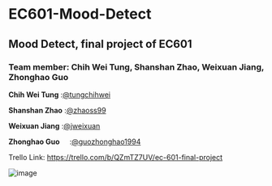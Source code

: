 # EC601-Mood-Detect
## Mood Detect, final project of EC601

### Team member: Chih Wei Tung, Shanshan Zhao, Weixuan Jiang, Zhonghao Guo

**Chih Wei Tung**        :[@tungchihwei](https://github.com/tungchihwei)

**Shanshan Zhao**        :[@zhaoss99](https://github.com/zhaoss99)

**Weixuan Jiang**        :[@jweixuan](https://github.com/jweixuan)

**Zhonghao Guo**            :[@guozhonghao1994](https://github.com/guozhonghao1994)


Trello Link: https://trello.com/b/QZmTZ7UV/ec-601-final-project

![image](https://github.com/tungchihwei/EC601-Mood-Detect/blob/master/2_Speak%20Mood.jpg)

